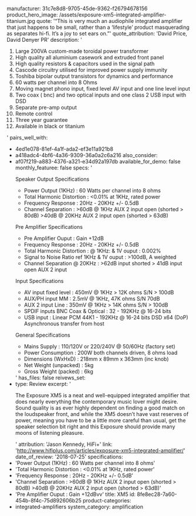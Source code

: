 manufacturer: 31c7e8d8-9705-45de-9362-f26794678156
product_hero_image: /assets/exposure-xm5-integrated-amplifier-titanium.jpg
quote: '“This is very much an audiophile integrated amplifier that just happens to be small, rather than a ‘lifestyle’ product masquerading as separates hi-fi. It’s a joy to set ears on.”'
quote_attribution: 'David Price, David Denyer PR'
description: '<ol><li>Large 200VA custom-made toroidal power transformer</li><li>High quality all aluminium casework and extruded front panel</li><li>High quality resistors &amp; capacitors used in the signal path</li><li>Cascode circuitry utilised for improved power supply immunity</li><li>Toshiba&nbsp;bipolar output transistors for dynamics and performance</li><li>60 watts per channel into 8 Ohms</li><li>Moving magnet phono input, fixed level AV input and one line level input</li><li>Two coax ( bnc) and two optical inputs and one class 2 USB input with DSD</li><li>Separate pre-amp output</li><li>Remote control</li><li>Three year guarantee</li><li>Available in black or titanium&nbsp;</li></ol>'
pairs_well_with:
  - 4ed1e078-81ef-4a1f-ada2-ef3e11a921b8
  - a418adc4-4bf6-4a36-9309-36a0a2c6a216
also_consider:
  - af07f219-a883-4376-a321-e34d92a197db
available_for_demo: false
monthly_featuree: false
specs: '<p>Speaker Output Specifications</p><ul><li>Power Output (1KHz) :&nbsp;60 Watts per channel into 8 ohms</li><li>Total Harmonic Distortion :&nbsp;&lt;0.01% at 1KHz, rated power</li><li>Frequency Response :&nbsp;20Hz - 20KHz +/- 0.5dB</li><li>Channel Separation :&nbsp;&gt;60dB @ 1KHz AUX 2 input open&nbsp;(shorted &gt; 80dB)&nbsp;&gt;40dB @ 20KHz AUX 2 input open&nbsp;(shorted &gt; 63dB)</li></ul><p>Pre Amplifier Specifications</p><ul><li>Pre Amplifier Ouput :&nbsp;Gain +12dB</li><li>Frequency Response :&nbsp;20Hz - 20KHz +/- 0.5dB</li><li>Total Harmonic Distortion :&nbsp;@ 1KHz: &amp; 1V ouput : 0.002%</li><li>Signal to Noise Ratio ref 1KHz &amp; 1V ouput :&nbsp;&gt;100dB, A weighted</li><li>Channel Separation @ 20KHz :&nbsp;&gt;62dB input shorted &gt; 41dB input open&nbsp;AUX 2 input</li></ul><p>Input Specifications</p><ul><li>AV input fixed level :&nbsp;450mV @ 1KHz &gt; 12K ohms S/N &gt; 100dB</li><li>AUX/PH input MM :&nbsp;2.5mV @ 1KHz, 47K ohms S/N 70dB</li><li>AUX 2 input Line :&nbsp;350mV @ 1KHz &gt; 14K ohms S/N &gt; 100dB</li><li>SPDIF inputs BNC Coax &amp; Optical :&nbsp;32 - 192KHz @ 16-24 bits</li><li>USB input :&nbsp;Linear PCM 44K1 - 192KHz @ 16-24 bits&nbsp;DSD x64 (DoP) Asynchronous transfer&nbsp;from host</li></ul><p>General Specifications</p><ul><li>Mains Supply :&nbsp;110/120V or 220/240V @ 50/60Hz&nbsp;(factory set)</li><li>Power Consumption :&nbsp;200W both channels driven, 8 ohms load</li><li>Dimensions (WxHxD) :&nbsp;218mm x 89mm x 363mm (inc knob)</li><li>Net Weight (unpacked) : 5kg</li><li>Gross Weight (packed) : 6kg</li></ul>'
has_files: false
reivews_set:
  -
    type: Review
    excerpt: '<p>The Exposure XM5 is a neat and well-equipped integrated amplifier that does nearly everything the contemporary music lover might desire. Sound quality is as ever highly dependent on finding a good match on the loudspeaker front, and while the XM5 doesn’t have vast reserves of power, meaning you have to be a little more careful than usual, get the speaker selection bit right and this Exposure should provide many moons of listening pleasure.&nbsp;&nbsp;</p>'
    attribution: 'Jason Kennedy, HiFi+'
    link: 'http://www.hifiplus.com/articles/exposure-xm5-integrated-amplifier/'
    date_of_review: '2018-07-25'
specifications:
  - 'Power Output (1KHz) : 60 Watts per channel into 8 ohms'
  - 'Total Harmonic Distortion : <0.01% at 1KHz, rated power'
  - 'Frequency Response : 20Hz - 20KHz +/- 0.5dB'
  - 'Channel Separation : >60dB @ 1KHz AUX 2 input open (shorted > 80dB) >40dB @ 20KHz AUX 2 input open (shorted > 63dB)'
  - 'Pre Amplifier Ouput : Gain +12dBvv'
title: XM5
id: 8fe8ec28-7a60-454b-8f4c-75d892606b25
product-categories:
  - integrated-amplifiers
system_category: amplification
